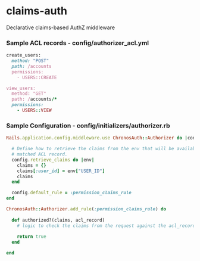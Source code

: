 # claims-auth
Declarative claims-based AuthZ middleware

### Sample ACL records - config/authorizer_acl.yml
```ruby
create_users:
  method: "POST"
  path: /accounts
  permissions: 
    - USERS::CREATE

view_users:
  method: "GET"
  path: /accounts/*
  permissions: 
    - USERS::VIEW
```

### Sample Configuration - config/initializers/authorizer.rb
```ruby
Rails.application.config.middleware.use ChronosAuth::Authorizer do |config|

  # Define how to retrieve the claims from the env that will be available to the
  # matched ACL record.
  config.retrieve_claims do |env|
    claims = {}
    claims[:user_id] = env["USER_ID"]
    claims
  end

  config.default_rule = :permission_claims_rule
end

ChronosAuth::Authorizer.add_rule(:permission_claims_rule) do
  
  def authorized?(claims, acl_record)
    # logic to check the claims from the request against the acl_record's permission list
    
    return true
  end

end


```
